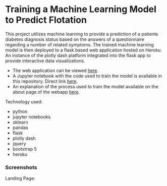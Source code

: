 # Training a Machine Learning Model to Predict Flotation

This project utilizes machine learning to provide a prediction of a patients diabetes diagnosis status based on the answers of a questionnaire regarding a number of related symptoms. The trained machine learning model is then deployed to a flask based web application hosted on Heroku. An instance of the plotly dash platform integrated into the flask app to provide interactive data visualizations.

- The web application can be viewed [here](https://m-learning-diabetes-prediction.herokuapp.com/).
- A Jupyter notebook with the code used to train the model is available in this repository. Direct link [here](https://github.com/Dylan-Cairns/ml-diabetes-prediction/blob/master/diabetes_jupyter_notebook.ipynb).
- An explanation of the process used to train the model available on the about page of the webapp [here](https://m-learning-diabetes-prediction.herokuapp.com/about).

Technology used:
- python
- jupyter notebooks
- sklearn
- pandas
- flask
- plotly dash
- jquery
- bootstrap 5
- heroku

### Screenshots

Landing Page:



